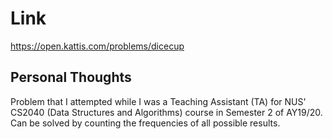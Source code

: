 # Link

https://open.kattis.com/problems/dicecup

## Personal Thoughts

Problem that I attempted while I was a Teaching Assistant (TA) for NUS' CS2040 (Data Structures and Algorithms) course in Semester 2 of AY19/20. Can be solved by counting the frequencies of all possible results.

